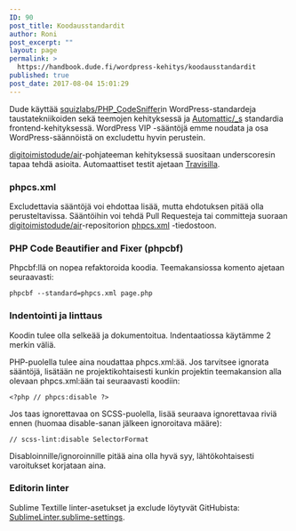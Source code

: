 ```yaml
---
ID: 90
post_title: Koodausstandardit
author: Roni
post_excerpt: ""
layout: page
permalink: >
  https://handbook.dude.fi/wordpress-kehitys/koodausstandardit
published: true
post_date: 2017-08-04 15:01:29
---
```

Dude käyttää <a href="https://github.com/squizlabs/PHP_CodeSniffer" class="github">squizlabs/PHP_CodeSniffer</a>in WordPress-standardeja taustatekniikoiden sekä teemojen kehityksessä ja <a href="https://github.com/Automattic/_s" class="github">Automattic/_s</a> standardia frontend-kehityksessä. WordPress VIP -sääntöjä emme noudata ja osa WordPress-säännöistä on excludettu hyvin perustein.

<a href="https://github.com/digitoimistodude/air" class="github">digitoimistodude/air</a>-pohjateeman kehityksessä suositaan underscoresin tapaa tehdä asioita. Automaattiset testit ajetaan <a href="https://travis-ci.org/digitoimistodude/air">Travisilla</a>.

<h3>phpcs.xml</h3>

Excludettavia sääntöjä voi ehdottaa lisää, mutta ehdotuksen pitää olla perusteltavissa. Sääntöihin voi tehdä Pull Requesteja tai committeja suoraan <a href="https://github.com/digitoimistodude/air" class="github">digitoimistodude/air</a>-repositorion <a href="https://github.com/digitoimistodude/air/blob/master/phpcs.xml" class="github">phpcs.xml</a> -tiedostoon.

<h3>PHP Code Beautifier and Fixer (phpcbf)</h3>

Phpcbf:llä on nopea refaktoroida koodia. Teemakansiossa komento ajetaan seuraavasti:

<pre class="language-bash"><code>phpcbf --standard=phpcs.xml page.php</code></pre>

<h3>Indentointi ja linttaus</h3>
Koodin tulee olla selkeää ja dokumentoitua. Indentaatiossa käytämme 2 merkin väliä.

PHP-puolella tulee aina noudattaa phpcs.xml:ää. Jos tarvitsee ignorata sääntöjä, lisätään ne projektikohtaisesti kunkin projektin teemakansion alla olevaan phpcs.xml:ään tai seuraavasti koodiin:

<pre class="language-php"><code>&lt;?php // phpcs:disable ?&gt;</code></pre>

Jos taas ignorettavaa on SCSS-puolella, lisää seuraava ignorettavaa riviä ennen (huomaa disable-sanan jälkeen ignoroitava määre):

<pre class="language-scss"><code>// scss-lint:disable SelectorFormat</code></pre>

Disabloinnille/ignoroinnille pitää aina olla hyvä syy, lähtökohtaisesti varoitukset korjataan aina.

<h3>Editorin linter</h3>

Sublime Textille linter-asetukset ja exclude löytyvät GitHubista: <a href="https://github.com/digitoimistodude/sublime-settings/blob/master/Library/Application%20Support/Sublime%20Text%203/Packages/User/SublimeLinter.sublime-settings" class="github">SublimeLinter.sublime-settings</a>.